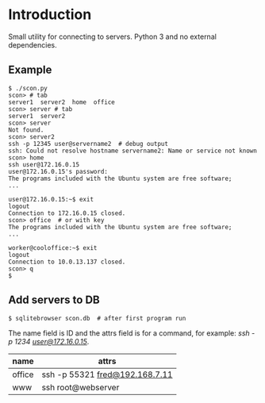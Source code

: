 # Introduction

Small utility for connecting to servers. Python 3 and no external dependencies.


## Example
```
$ ./scon.py
scon> # tab
server1  server2  home  office
scon> server # tab
server1  server2  
scon> server
Not found.
scon> server2
ssh -p 12345 user@servername2  # debug output
ssh: Could not resolve hostname servername2: Name or service not known
scon> home
ssh user@172.16.0.15
user@172.16.0.15's password:
The programs included with the Ubuntu system are free software;
...

user@172.16.0.15:~$ exit
logout
Connection to 172.16.0.15 closed.
scon> office  # or with key
The programs included with the Ubuntu system are free software;
...

worker@cooloffice:~$ exit
logout
Connection to 10.0.13.137 closed.
scon> q
$
```

## Add servers to DB
```
$ sqlitebrowser scon.db  # after first program run
```
The name field is ID and the attrs field is for a command, for example: *ssh -p 1234 user@172.16.0.15*.

name | attrs
---|---
office | ssh -p 55321 fred@192.168.7.11
www | ssh root@webserver

